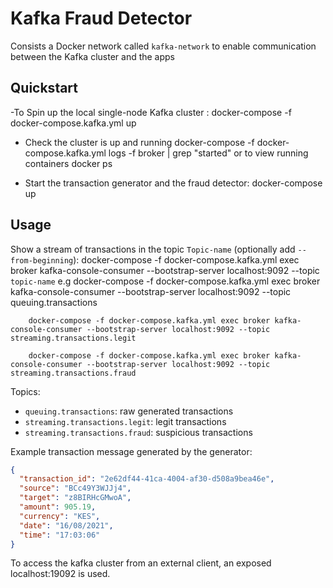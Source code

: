 # Kafka Fraud Detector

Consists a Docker network called `kafka-network` to enable communication between the Kafka cluster and the apps

## Quickstart

-To Spin up the local single-node Kafka cluster :
docker-compose -f docker-compose.kafka.yml up

- Check the cluster is up and running
  docker-compose -f docker-compose.kafka.yml logs -f broker | grep "started"
  or to view running containers
  docker ps

- Start the transaction generator and the fraud detector:
  docker-compose up

## Usage

Show a stream of transactions in the topic `Topic-name` (optionally add `--from-beginning`):
docker-compose -f docker-compose.kafka.yml exec broker kafka-console-consumer --bootstrap-server localhost:9092 --topic `topic-name`
e.g
docker-compose -f docker-compose.kafka.yml exec broker kafka-console-consumer --bootstrap-server localhost:9092 --topic queuing.transactions

        docker-compose -f docker-compose.kafka.yml exec broker kafka-console-consumer --bootstrap-server localhost:9092 --topic streaming.transactions.legit

        docker-compose -f docker-compose.kafka.yml exec broker kafka-console-consumer --bootstrap-server localhost:9092 --topic streaming.transactions.fraud

Topics:

- `queuing.transactions`: raw generated transactions
- `streaming.transactions.legit`: legit transactions
- `streaming.transactions.fraud`: suspicious transactions

Example transaction message generated by the generator:

```json
{
  "transaction_id": "2e62df44-41ca-4004-af30-d508a9bea46e",
  "source": "BCc49Y3WJJj4",
  "target": "z8BIRHcGMwoA",
  "amount": 905.19,
  "currency": "KES",
  "date": "16/08/2021",
  "time": "17:03:06"
}
```

To access the kafka cluster from an external client, an exposed localhost:19092 is used.

